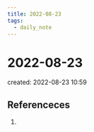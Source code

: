 ```yaml
---
title: 2022-08-23
tags:
  - daily_note
---
```


# 2022-08-23
created: 2022-08-23 10:59



## Referenceces
1. 